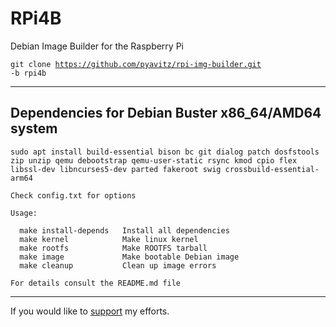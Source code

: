 # RPi4B
Debian Image Builder for the Raspberry Pi

<code>git clone https://github.com/pyavitz/rpi-img-builder.git -b rpi4b</code>
<hr>
<h2>Dependencies for Debian Buster x86_64/AMD64 system</h2>

```
sudo apt install build-essential bison bc git dialog patch dosfstools zip unzip qemu debootstrap qemu-user-static rsync kmod cpio flex libssl-dev libncurses5-dev parted fakeroot swig crossbuild-essential-arm64
```

```
Check config.txt for options

Usage:

  make install-depends   Install all dependencies
  make kernel            Make linux kernel
  make rootfs            Make ROOTFS tarball
  make image             Make bootable Debian image
  make cleanup           Clean up image errors

For details consult the README.md file

```

<hr>

If you would like to <a href="https://www.paypal.com/cgi-bin/webscr?cmd=_donations&business=VG8GP2SY4CEEW&item_name=For+new+single+board+computers+and+accessories.&currency_code=USD&source=url">support</a> my efforts.
